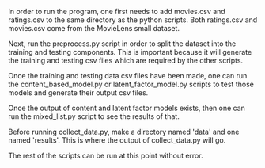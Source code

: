 In order to run the program, one first needs to add movies.csv and ratings.csv to the same directory as the python scripts. Both ratings.csv and movies.csv come from the MovieLens small dataset.

Next, run the preprocess.py script in order to split the dataset into the training and testing components. This is important because it will generate the training and testing csv files which are required by the other scripts.

Once the training and testing data csv files have been made, one can run the content_based_model.py or latent_factor_model.py scripts to test those models and generate their output csv files.

Once the output of content and latent factor models exists, then one can run the mixed_list.py script to see the results of that.

Before running collect_data.py, make a directory named 'data' and one named 'results'. This is where the output of collect_data.py will go.

The rest of the scripts can be run at this point without error.
